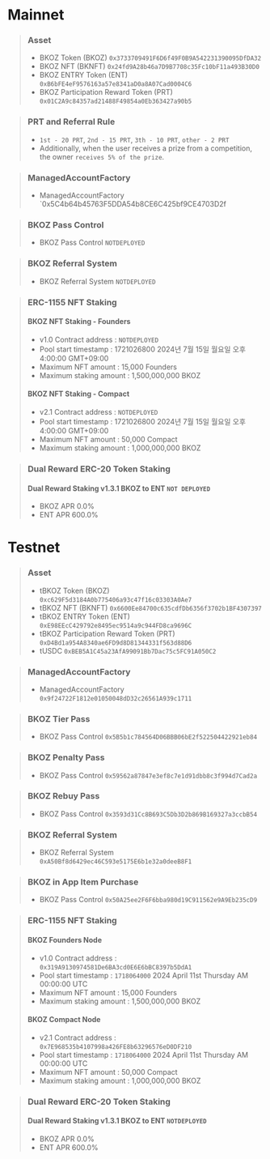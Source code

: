 # Mainnet
>### Asset
> * BKOZ Token (BKOZ) `0x3733709491F6D6f49F0B9A542231390095DfDA32`
> * BKOZ NFT (BKNFT) `0x24fd9A28b46a7D9B7708c35Fc10bF11a493B30D0`
> * BKOZ ENTRY Token (ENT) `0xB6bFE4eF9576163a57e8341aD0a8A07Cad0004C6`
> * BKOZ Participation Reward Token (PRT) `0x01C2A9c84357ad21488F49854a0Eb363427a90b5`

>### PRT and Referral Rule
> * `1st - 20 PRT`, `2nd - 15 PRT`, `3th - 10 PRT`, `other - 2 PRT`
> * Additionally, when the user receives a prize from a competition, the owner `receives 5% of the prize`.

>### ManagedAccountFactory
> * ManagedAccountFactory `0x5C4b64b45763F5DDA54b8CE6C425bf9CE4703D2f

>### BKOZ Pass Control
> * BKOZ Pass Control `NOTDEPLOYED`

>### BKOZ Referral System
> * BKOZ Referral System `NOTDEPLOYED`

> ### ERC-1155 NFT Staking
> #### BKOZ NFT Staking - Founders
> * v1.0 Contract address : `NOTDEPLOYED`
> * Pool start timestamp : 1721026800 2024년 7월 15일 월요일 오후 4:00:00 GMT+09:00
> * Maximum NFT amount : 15,000 Founders
> * Maximum staking amount : 1,500,000,000 BKOZ
> #### BKOZ NFT Staking - Compact
> * v2.1 Contract address : `NOTDEPLOYED`
> * Pool start timestamp : 1721026800 2024년 7월 15일 월요일 오후 4:00:00 GMT+09:00
> * Maximum NFT amount : 50,000 Compact
> * Maximum staking amount : 1,000,000,000 BKOZ

> ### Dual Reward ERC-20 Token Staking
> #### Dual Reward Staking v1.3.1 BKOZ to ENT `NOT DEPLOYED`
> * BKOZ APR 0.0%
> * ENT APR 600.0%

# Testnet
>### Asset
> * tBKOZ Token (BKOZ) `0xc629F5d3184A0b775406a93c47f16c03303A0Ae7`
> * tBKOZ NFT (BKNFT) `0x6600Ee84700c635cdfDb6356f3702b1BF4307397`
> * tBKOZ ENTRY Token (ENT) `0xE98EEcC429792e8495ec9514a9c944FD8ca9696C`
> * tBKOZ Participation Reward Token (PRT) `0xD4Bd1a954A8340ae6FD9d8D81344331f563d88D6`
> * tUSDC `0xBEB5A1C45a23AfA99091Bb7Dac75c5FC91A050C2`

>### ManagedAccountFactory
> * ManagedAccountFactory `0x9f24722F1812e01050048dD32c26561A939c1711`

>### BKOZ Tier Pass
> * BKOZ Pass Control `0x5B5b1c784564D06BBB06bE2f522504422921eb84`

>### BKOZ Penalty Pass
> * BKOZ Pass Control `0x59562a87847e3ef8c7e1d91dbb8c3f994d7Cad2a`

>### BKOZ Rebuy Pass
> * BKOZ Pass Control `0x3593d31Cc8B693C5Db3D2b869B169327a3ccbB54`

>### BKOZ Referral System
> * BKOZ Referral System `0xA50Bf8d6429ec46C593e5175E6b1e32a0deeB8F1`

>### BKOZ in App Item Purchase
> * BKOZ Pass Control `0x50A25ee2F6F6bba980d19C911562e9A9Eb235cD9`

> ### ERC-1155 NFT Staking
> #### BKOZ Founders Node
> * v1.0 Contract address : `0x319A9130974581De6BA3cd0E6E6bBC8397b5DdA1`
> * Pool start timestamp : `1718064000` 2024 April 11st Thursday AM 00:00:00 UTC
> * Maximum NFT amount : 15,000 Founders
> * Maximum staking amount : 1,500,000,000 BKOZ
> #### BKOZ Compact Node
> * v2.1 Contract address : `0x7E968535b4107998a426FE8b63296576eD0DF210`
> * Pool start timestamp : `1718064000` 2024 April 11st Thursday AM 00:00:00 UTC
> * Maximum NFT amount : 50,000 Compact
> * Maximum staking amount : 1,000,000,000 BKOZ

> ### Dual Reward ERC-20 Token Staking
> #### Dual Reward Staking v1.3.1 BKOZ to ENT `NOTDEPLOYED`
> * BKOZ APR 0.0%
> * ENT APR 600.0%